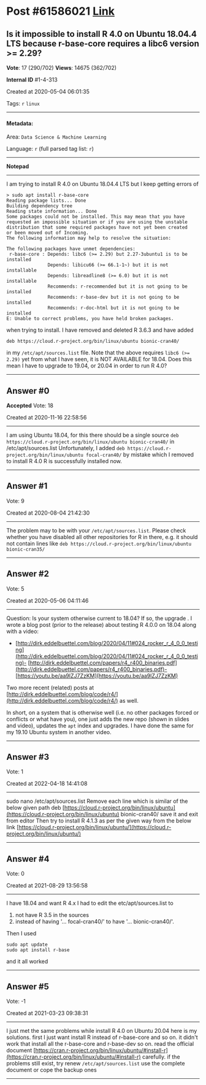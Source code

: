 
# Post \#61586021 [Link](https://stackoverflow.com/questions/61586021/)

## Is it impossible to install R 4.0 on Ubuntu 18.04.4 LTS because r-base-core requires a libc6 version >= 2.29?

**Vote**: 17 (290/702) **Views**: 14675 (362/702) 

**Internal ID** \#1-4-313

Created at 2020-05-04 06:01:35

Tags: `r` `linux`

----------

#### Metadata:

Area: `Data Science & Machine Learning`

Language: `r` (full parsed tag list: `r`)

----------

**Notepad**


----------

I am trying to install R 4.0 on Ubuntu 18.04.4 LTS but I keep getting errors of 

```
> sudo apt install r-base-core
Reading package lists... Done
Building dependency tree
Reading state information... Done
Some packages could not be installed. This may mean that you have
requested an impossible situation or if you are using the unstable
distribution that some required packages have not yet been created
or been moved out of Incoming.
The following information may help to resolve the situation:

The following packages have unmet dependencies:
 r-base-core : Depends: libc6 (>= 2.29) but 2.27-3ubuntu1 is to be installed
               Depends: libicu66 (>= 66.1-1~) but it is not installable
               Depends: libreadline8 (>= 6.0) but it is not installable
               Recommends: r-recommended but it is not going to be installed
               Recommends: r-base-dev but it is not going to be installed
               Recommends: r-doc-html but it is not going to be installed
E: Unable to correct problems, you have held broken packages.
```


when trying to install. I have removed and deleted R 3.6.3 and have added 

```
deb https://cloud.r-project.org/bin/linux/ubuntu bionic-cran40/
```


in my `/etc/apt/sources.list` file. Note that the above requires `libc6 (>= 2.29)` yet from what I have seen, it is NOT AVAILABLE for 18.04. Does this mean I have to upgrade to 19.04, or 20.04 in order to run R 4.0?


----------
        
## Answer \#0

**Accepted** Vote: 18

Created at 2020-11-16 22:58:56

------------

I am using Ubuntu 18.04, for this there should be a single source
`deb https://cloud.r-project.org/bin/linux/ubuntu bionic-cran40/` in /etc/apt/sources.list
Unfortunately, I added `deb https://cloud.r-project.org/bin/linux/ubuntu focal-cran40/` by mistake which I removed to install R 4.0
R is successfully installed now.


------------
    
    
## Answer \#1

 Vote: 9

Created at 2020-08-04 21:42:30

------------

The problem may to be with your `/etc/apt/sources.list`. Please check whether you have disabled all other repositories for R in there, e.g. it should not contain lines like `deb https://cloud.r-project.org/bin/linux/ubuntu bionic-cran35/`


------------
    
    
## Answer \#2

 Vote: 5

Created at 2020-05-06 04:11:46

------------

Question: Is your system otherwise current to 18.04?  If so, the upgrade .  I wrote a blog post (prior to the release) about testing R 4.0.0 on 18.04 along with a video:

- [http://dirk.eddelbuettel.com/blog/2020/04/11#024_rocker_r_4_0_0_testing](http://dirk.eddelbuettel.com/blog/2020/04/11#024_rocker_r_4_0_0_testing)- [http://dirk.eddelbuettel.com/papers/r4_r400_binaries.pdf](http://dirk.eddelbuettel.com/papers/r4_r400_binaries.pdf)- [https://youtu.be/aa9lZJ7ZzKM](https://youtu.be/aa9lZJ7ZzKM)

Two more recent (related) posts at [http://dirk.eddelbuettel.com/blog/code/r4/](http://dirk.eddelbuettel.com/blog/code/r4/) as well.

In short, on a system that is otherwise well (i.e. no other packages forced or conflicts or what have you), one just adds the new repo (shown in slides and video), updates the `apt` index and upgrades.  I have done the same for my 19.10 Ubuntu system in another video.


------------
    
    
## Answer \#3

 Vote: 1

Created at 2022-04-18 14:41:08

------------


sudo nano /etc/apt/sources.list
Remove each line which is similar of the below given path
deb [https://cloud.r-project.org/bin/linux/ubuntu](https://cloud.r-project.org/bin/linux/ubuntu) bionic-cran40/
save it and exit from editor
Then try to install R 4.1.3 as per the given way from the below link
[https://cloud.r-project.org/bin/linux/ubuntu/](https://cloud.r-project.org/bin/linux/ubuntu/)


------------
    
    
## Answer \#4

 Vote: 0

Created at 2021-08-29 13:56:58

------------

I have 18.04 and want R 4.x
I had to edit the etc/apt/sources.list to

1. not have R 3.5 in the sources
2. instead of having '... focal-cran40/' to have '... bionic-cran40/'.


Then I used
```
sudo apt update
sudo apt install r-base
```

and it all worked


------------
    
    
## Answer \#5

 Vote: -1

Created at 2021-03-23 09:38:31

------------

I just met the same problems while install R 4.0 on Ubuntu 20.04
here is my solutions.
first I just want install R instead of r-base-core and so on. it didn't work that install all the r-base-core and r-base-dev so on.
read the official document [https://cran.r-project.org/bin/linux/ubuntu/#install-r](https://cran.r-project.org/bin/linux/ubuntu/#install-r)
carefully.
if the problems still exist, try renew `/etc/apt/sources.list`
use the complete document or cope the backup ones


------------
    
    